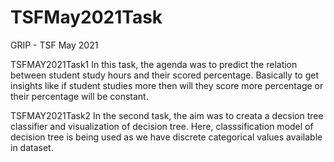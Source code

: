 # TSFMay2021Task
GRIP - TSF May 2021

TSFMAY2021Task1
In this task, the agenda was to predict the relation between student study hours and their scored percentage. Basically to get insights like if student studies more then will they score more percentage or their percentage will be constant.

TSFMAY2021Task2
In the second task, the aim was to creata a decsion tree classifier and visualization of decision tree. Here, classsification model of decision tree is being used as we have discrete categorical values available in dataset.
